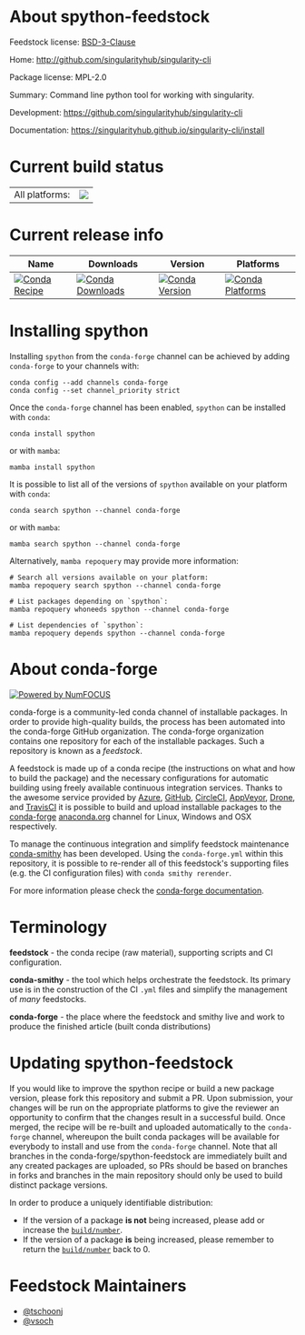 About spython-feedstock
=======================

Feedstock license: [BSD-3-Clause](https://github.com/conda-forge/spython-feedstock/blob/main/LICENSE.txt)

Home: http://github.com/singularityhub/singularity-cli

Package license: MPL-2.0

Summary: Command line python tool for working with singularity.

Development: https://github.com/singularityhub/singularity-cli

Documentation: https://singularityhub.github.io/singularity-cli/install

Current build status
====================


<table><tr><td>All platforms:</td>
    <td>
      <a href="https://dev.azure.com/conda-forge/feedstock-builds/_build/latest?definitionId=6265&branchName=main">
        <img src="https://dev.azure.com/conda-forge/feedstock-builds/_apis/build/status/spython-feedstock?branchName=main">
      </a>
    </td>
  </tr>
</table>

Current release info
====================

| Name | Downloads | Version | Platforms |
| --- | --- | --- | --- |
| [![Conda Recipe](https://img.shields.io/badge/recipe-spython-green.svg)](https://anaconda.org/conda-forge/spython) | [![Conda Downloads](https://img.shields.io/conda/dn/conda-forge/spython.svg)](https://anaconda.org/conda-forge/spython) | [![Conda Version](https://img.shields.io/conda/vn/conda-forge/spython.svg)](https://anaconda.org/conda-forge/spython) | [![Conda Platforms](https://img.shields.io/conda/pn/conda-forge/spython.svg)](https://anaconda.org/conda-forge/spython) |

Installing spython
==================

Installing `spython` from the `conda-forge` channel can be achieved by adding `conda-forge` to your channels with:

```
conda config --add channels conda-forge
conda config --set channel_priority strict
```

Once the `conda-forge` channel has been enabled, `spython` can be installed with `conda`:

```
conda install spython
```

or with `mamba`:

```
mamba install spython
```

It is possible to list all of the versions of `spython` available on your platform with `conda`:

```
conda search spython --channel conda-forge
```

or with `mamba`:

```
mamba search spython --channel conda-forge
```

Alternatively, `mamba repoquery` may provide more information:

```
# Search all versions available on your platform:
mamba repoquery search spython --channel conda-forge

# List packages depending on `spython`:
mamba repoquery whoneeds spython --channel conda-forge

# List dependencies of `spython`:
mamba repoquery depends spython --channel conda-forge
```


About conda-forge
=================

[![Powered by
NumFOCUS](https://img.shields.io/badge/powered%20by-NumFOCUS-orange.svg?style=flat&colorA=E1523D&colorB=007D8A)](https://numfocus.org)

conda-forge is a community-led conda channel of installable packages.
In order to provide high-quality builds, the process has been automated into the
conda-forge GitHub organization. The conda-forge organization contains one repository
for each of the installable packages. Such a repository is known as a *feedstock*.

A feedstock is made up of a conda recipe (the instructions on what and how to build
the package) and the necessary configurations for automatic building using freely
available continuous integration services. Thanks to the awesome service provided by
[Azure](https://azure.microsoft.com/en-us/services/devops/), [GitHub](https://github.com/),
[CircleCI](https://circleci.com/), [AppVeyor](https://www.appveyor.com/),
[Drone](https://cloud.drone.io/welcome), and [TravisCI](https://travis-ci.com/)
it is possible to build and upload installable packages to the
[conda-forge](https://anaconda.org/conda-forge) [anaconda.org](https://anaconda.org/)
channel for Linux, Windows and OSX respectively.

To manage the continuous integration and simplify feedstock maintenance
[conda-smithy](https://github.com/conda-forge/conda-smithy) has been developed.
Using the ``conda-forge.yml`` within this repository, it is possible to re-render all of
this feedstock's supporting files (e.g. the CI configuration files) with ``conda smithy rerender``.

For more information please check the [conda-forge documentation](https://conda-forge.org/docs/).

Terminology
===========

**feedstock** - the conda recipe (raw material), supporting scripts and CI configuration.

**conda-smithy** - the tool which helps orchestrate the feedstock.
                   Its primary use is in the construction of the CI ``.yml`` files
                   and simplify the management of *many* feedstocks.

**conda-forge** - the place where the feedstock and smithy live and work to
                  produce the finished article (built conda distributions)


Updating spython-feedstock
==========================

If you would like to improve the spython recipe or build a new
package version, please fork this repository and submit a PR. Upon submission,
your changes will be run on the appropriate platforms to give the reviewer an
opportunity to confirm that the changes result in a successful build. Once
merged, the recipe will be re-built and uploaded automatically to the
`conda-forge` channel, whereupon the built conda packages will be available for
everybody to install and use from the `conda-forge` channel.
Note that all branches in the conda-forge/spython-feedstock are
immediately built and any created packages are uploaded, so PRs should be based
on branches in forks and branches in the main repository should only be used to
build distinct package versions.

In order to produce a uniquely identifiable distribution:
 * If the version of a package **is not** being increased, please add or increase
   the [``build/number``](https://docs.conda.io/projects/conda-build/en/latest/resources/define-metadata.html#build-number-and-string).
 * If the version of a package **is** being increased, please remember to return
   the [``build/number``](https://docs.conda.io/projects/conda-build/en/latest/resources/define-metadata.html#build-number-and-string)
   back to 0.

Feedstock Maintainers
=====================

* [@tschoonj](https://github.com/tschoonj/)
* [@vsoch](https://github.com/vsoch/)

